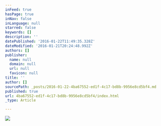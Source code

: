 ```yaml
---
inFeed: true
hasPage: true
inNav: false
inLanguage: null
starred: false
keywords: []
description: ''
datePublished: '2016-01-22T11:49:35.328Z'
dateModified: '2016-01-21T20:24:48.992Z'
authors: []
publisher:
  name: null
  domain: null
  url: null
  favicon: null
title: ''
author: []
sourcePath: _posts/2016-01-22-4ba67552-ed1f-4c17-bd8b-9956e8cd5bf4.md
published: true
url: 4ba67552-ed1f-4c17-bd8b-9956e8cd5bf4/index.html
_type: Article

---
```

![](https://the-grid-user-content.s3-us-west-2.amazonaws.com/2cc473fb-31cc-4ae4-a711-07f3f026f4ef.JPG)